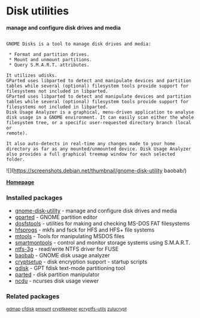 # Disk utilities

__manage and configure disk drives and media__

```

GNOME Disks is a tool to manage disk drives and media:

 * Format and partition drives.
 * Mount and unmount partitions.
 * Query S.M.A.R.T. attributes.

It utilizes udisks.
GParted uses libparted to detect and manipulate devices and partition
tables while several (optional) filesystem tools provide support for
filesystems not included in libparted.
GParted uses libparted to detect and manipulate devices and partition
tables while several (optional) filesystem tools provide support for
filesystems not included in libparted.
Disk Usage Analyzer is a graphical, menu-driven application to analyse
disk usage in a GNOME environment. It can easily scan either the whole
filesystem tree, or a specific user-requested directory branch (local or
remote).

It also auto-detects in real-time any changes made to your home
directory as far as any mounted/unmounted device. Disk Usage Analyzer
also provides a full graphical treemap window for each selected folder.

```

![](https://screenshots.debian.net/thumbnail/gnome-disk-utility
baobab/)


 **[Homepage](http://git.gnome.org/cgit/gnome-disk-utility/)**

### Installed packages

* [gnome-disk-utility](https://packages.debian.org/jessie/gnome-disk-utility) - manage and configure disk drives and media
* [gparted](https://packages.debian.org/jessie/gparted) - GNOME partition editor
* [dosfstools](https://packages.debian.org/jessie/dosfstools) - utilities for making and checking MS-DOS FAT filesystems
* [hfsprogs](https://packages.debian.org/jessie/hfsprogs) - mkfs and fsck for HFS and HFS+ file systems
* [mtools](https://packages.debian.org/jessie/mtools) - Tools for manipulating MSDOS files
* [smartmontools](https://packages.debian.org/jessie/smartmontools) - control and monitor storage systems using S.M.A.R.T.
* [ntfs-3g](https://packages.debian.org/jessie/ntfs-3g) - read/write NTFS driver for FUSE
* [baobab](https://packages.debian.org/jessie/baobab) - GNOME disk usage analyzer
* [cryptsetup](https://packages.debian.org/jessie/cryptsetup) - disk encryption support - startup scripts
* [gdisk](https://packages.debian.org/jessie/gdisk) - GPT fdisk text-mode partitioning tool
* [parted](https://packages.debian.org/jessie/parted) - disk partition manipulator
* [ncdu](https://packages.debian.org/jessie/ncdu) - ncurses disk usage viewer

### Related packages

<sub> [gdmap](https://packages.debian.org/jessie/gdmap) [cfdisk](https://packages.debian.org/jessie/cfdisk) [pmount](https://packages.debian.org/jessie/pmount) [cryptkeeper](https://packages.debian.org/jessie/cryptkeeper) [ecryptfs-utils](https://packages.debian.org/jessie/ecryptfs-utils) [zulucrypt](https://packages.debian.org/jessie/zulucrypt)  </sub>
